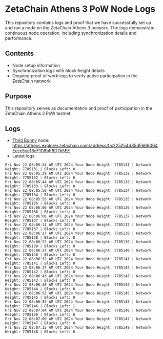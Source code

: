 # ZetaChain Athens 3 PoW Node Logs
This repository contains logs and proof that we have successfully set up and run a node on the ZetaChain Athens 3 network. The logs demonstrate continuous node operation, including synchronization details and performance.

## Contents
- Node setup information
- Synchronization logs with block height details
- Ongoing proof of work logs to verify active participation in the ZetaChain network

## Purpose
This repository serves as documentation and proof of participation in the ZetaChain Athens 3 PoW testnet.

## Logs

- [Third Bunny](https://thirdbunny.xyz/) node: https://athens.explorer.zetachain.com/address/0x225254d35dE666064Eccc5ce16eF1D8bF8D7b5EE
- Latest logs:
```
Fri Nov 22 08:05:34 AM UTC 2024 Your Node Height: 7785131 | Network Height: 7785131 | Blocks Left: 0
Fri Nov 22 08:05:39 AM UTC 2024 Your Node Height: 7785132 | Network Height: 7785132 | Blocks Left: 0
Fri Nov 22 08:05:44 AM UTC 2024 Your Node Height: 7785133 | Network Height: 7785133 | Blocks Left: 0
Fri Nov 22 08:05:50 AM UTC 2024 Your Node Height: 7785134 | Network Height: 7785134 | Blocks Left: 0
Fri Nov 22 08:05:55 AM UTC 2024 Your Node Height: 7785135 | Network Height: 7785135 | Blocks Left: 0
Fri Nov 22 08:06:00 AM UTC 2024 Your Node Height: 7785136 | Network Height: 7785136 | Blocks Left: 0
Fri Nov 22 08:06:06 AM UTC 2024 Your Node Height: 7785137 | Network Height: 7785137 | Blocks Left: 0
Fri Nov 22 08:06:11 AM UTC 2024 Your Node Height: 7785137 | Network Height: 7785137 | Blocks Left: 0
Fri Nov 22 08:06:17 AM UTC 2024 Your Node Height: 7785138 | Network Height: 7785138 | Blocks Left: 0
Fri Nov 22 08:06:22 AM UTC 2024 Your Node Height: 7785139 | Network Height: 7785139 | Blocks Left: 0
Fri Nov 22 08:06:27 AM UTC 2024 Your Node Height: 7785140 | Network Height: 7785140 | Blocks Left: 0
Fri Nov 22 08:06:32 AM UTC 2024 Your Node Height: 7785141 | Network Height: 7785141 | Blocks Left: 0
Fri Nov 22 08:06:37 AM UTC 2024 Your Node Height: 7785142 | Network Height: 7785142 | Blocks Left: 0
Fri Nov 22 08:06:43 AM UTC 2024 Your Node Height: 7785143 | Network Height: 7785143 | Blocks Left: 0
Fri Nov 22 08:06:48 AM UTC 2024 Your Node Height: 7785144 | Network Height: 7785144 | Blocks Left: 0
Fri Nov 22 08:06:53 AM UTC 2024 Your Node Height: 7785145 | Network Height: 7785145 | Blocks Left: 0
Fri Nov 22 08:06:59 AM UTC 2024 Your Node Height: 7785145 | Network Height: 7785146 | Blocks Left: 1
Fri Nov 22 08:07:04 AM UTC 2024 Your Node Height: 7785146 | Network Height: 7785146 | Blocks Left: 0
Fri Nov 22 08:07:09 AM UTC 2024 Your Node Height: 7785147 | Network Height: 7785147 | Blocks Left: 0
Fri Nov 22 08:07:15 AM UTC 2024 Your Node Height: 7785148 | Network Height: 7785148 | Blocks Left: 0
```
